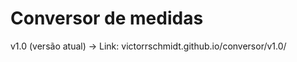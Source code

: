 <h1>Conversor de medidas</h1>

v1.0 (versão atual) -> Link: victorrschmidt.github.io/conversor/v1.0/
